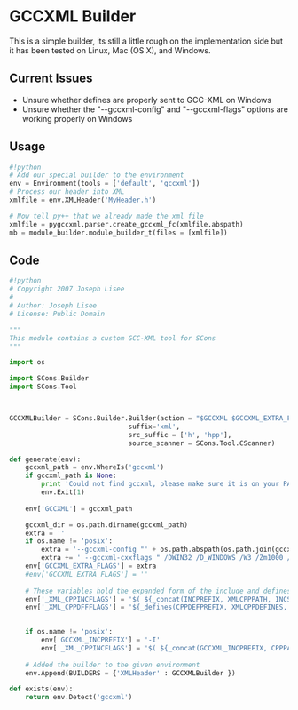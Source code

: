 

# GCCXML Builder

This is a simple builder, its still a little rough on the implementation side but it has been tested on Linux, Mac (OS X), and Windows. 


## Current Issues

* Unsure whether defines are properly sent to GCC-XML on Windows 
* Unsure whether the "--gccxml-config" and "--gccxml-flags" options are working properly on Windows 

## Usage


```python
#!python 
# Add our special builder to the environment
env = Environment(tools = ['default', 'gccxml'])
# Process our header into XML
xmlfile = env.XMLHeader('MyHeader.h')

# Now tell py++ that we already made the xml file
xmlfile = pygccxml.parser.create_gccxml_fc(xmlfile.abspath)
mb = module_builder.module_builder_t(files = [xmlfile]) 
```

## Code


```python
#!python 
# Copyright 2007 Joseph Lisee
#
# Author: Joseph Lisee
# License: Public Domain

"""
This module contains a custom GCC-XML tool for SCons
"""

import os

import SCons.Builder
import SCons.Tool



GCCXMLBuilder = SCons.Builder.Builder(action = "$GCCXML $GCCXML_EXTRA_FLAGS $_XML_CPPINCFLAGS $_XML_CPPDEFFLAGS $SOURCE -fxml=$TARGET",
                              suffix='xml',
                              src_suffic = ['h', 'hpp'],
                              source_scanner = SCons.Tool.CScanner)

def generate(env):
    gccxml_path = env.WhereIs('gccxml')
    if gccxml_path is None:
        print 'Could not find gccxml, please make sure it is on your PATH'
        env.Exit(1) 
        
    env['GCCXML'] = gccxml_path

    gccxml_dir = os.path.dirname(gccxml_path)
    extra = ''
    if os.name != 'posix':
        extra = '--gccxml-config "' + os.path.abspath(os.path.join(gccxml_dir, 'gccxml_config')) +'"'
        extra += ' --gccxml-cxxflags " /DWIN32 /D_WINDOWS /W3 /Zm1000 /EHsc /GR /MT" '
    env['GCCXML_EXTRA_FLAGS'] = extra
    #env['GCCXML_EXTRA_FLAGS'] = ''
    
    # These variables hold the expanded form of the include and defines lists
    env['_XML_CPPINCFLAGS'] = '$( ${_concat(INCPREFIX, XMLCPPPATH, INCSUFFIX, __env__, RDirs)} $)'
    env['_XML_CPPDFFFLAGS'] = '${_defines(CPPDEFPREFIX, XMLCPPDEFINES, CPPDEFSUFFIX, __env__)}'

    
    if os.name != 'posix':
        env['GCCXML_INCPREFIX'] = '-I'
        env['_XML_CPPINCFLAGS'] = '$( ${_concat(GCCXML_INCPREFIX, CPPPATH, INCSUFFIX, __env__, RDirs, TARGET, SOURCE) } $)'
    
    # Added the builder to the given environment
    env.Append(BUILDERS = {'XMLHeader' : GCCXMLBuilder })

def exists(env):
    return env.Detect('gccxml')

```